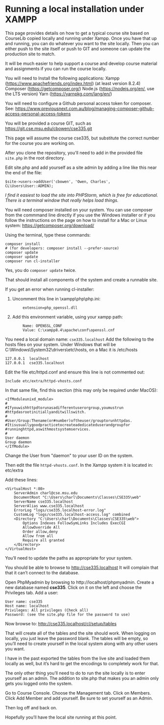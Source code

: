 # Running a local installation under XAMPP

This page provides details on how to get a typical course site based on CourseLib
copied locally and running under Xampp. Once you have that up and running, you 
can do whatever you want to the site locally. Then you can either push to the site
itself or push to GIT and someone can update the production site to match. 

It will be much easier to help support a course and develop course material and 
assignments if you can run the course locally. 

You will need to Install the following applications:
Xampp (https://www.apachefriends.org/index.html) (at least version 8.2.4)
Composer (https://getcomposer.org/)
Node.js (https://nodejs.org/en/, use the LTS version)
Yarn (https://yarnpkg.com/lang/en/)

You will need to configure a Github personal access token for composer. 
See: https://www.previousnext.com.au/blog/managing-composer-github-access-personal-access-tokens

You will be provided a course GIT, such as https://git.cse.msu.edu/cbowen/cse335.git

This page will assume the course cse335, but substitute the correct number for the course you are working on.

After you clone the repository, you'll need to add in the provided file `site.php` in the root 
directory. 

Edit site.php and add yourself as a site admin by adding a line like this near the end of the file:

```
$site->users->addUser('cbowen', 'Owen, Charles',  CL\Users\User::ADMIN);
```

*I find it easiest to load the site into PHPStorm, which is free for educational. There is a 
terminal window that really helps load things.*

You will need composer installed on your system. You can use composer from the commmand line directly if you use
the Windows installer or if you follow the instructions on the page on how to install for a Mac or Linux system: https://getcomposer.org/download/

Using the terminal, type these commands:

```
composer install
# (for developers: composer install --prefer-source)
composer update
composer update
composer run cl-installer
```

Yes, you do `composer update` twice. 

That should install all components of the system and create a runnable site.

If you get an error when running cl-installer:
	
1. Uncomment this line in \xampp\php\php.ini:
```
		extension=php_openssl.dll
```
2. Add this environment variable, using your xampp path:
```
		Name: OPENSSL_CONF
		Value: C:\xampp8.4\apache\conf\openssl.cnf
```

You need a local domain name: `cse335.localhost` Add the following to the hosts files on your system. 
Under Windows that will be C:\Windows\System32\drivers\etc\hosts, on a Mac it is /etc/hosts

```
127.0.0.1  localhost
127.0.0.1  cse335.localhost
```

Edit the file etc/httpd.conf and ensure this line is not commented out:

`Include etc/extra/httpd-vhosts.conf`

In that same file, find this section (this may only be required under MacOS):

```
<IfModuleunixd_module>
#
#Ifyouwishhttpdtorunasadifferentuserorgroup,youmustrun
#httpdasrootinitiallyanditwillswitch.
#
#User/Group:Thename(or#number)oftheuser/grouptorunhttpdas.
#Itisusuallygoodpracticetocreateadedicateduserandgroupfor
#runninghttpd,aswithmostsystemservices.
#
User daemon
Group daemon
</IfModule>
```

Change the User from "daemon" to your user ID on the system. 

Then edit the file `httpd-vhosts.conf`. In the Xampp system it is located in: etc/extra

Add these lines:

```
<VirtualHost *:80>
    ServerAdmin charl@cse.msu.edu
    DocumentRoot "C:\Users\charl\Documents\Classes\CSE335\web"
    ServerName cse335.localhost
    ServerAlias www.cse335.localhost
    ErrorLog "logs/cse335.localhost-error.log"
    CustomLog "logs/cse335.localhost-access.log" combined
    <Directory "C:\Users\charl\Documents\Classes\CSE335\web">
		Options Indexes FollowSymLinks Includes ExecCGI
		AllowOverride All
		Order allow,deny
		Allow from all
		Require all granted
    </Directory>
</VirtualHost>
```

You’ll need to update the paths as appropriate for your system. 
 
You should be able to browse to http://cse335.localhost It will complain that that it can’t connect to the database.
 
Open PhpMyadmin by browsing to http://localhost/phpmyadmin. Create a new database named **cse335**. Click on it on the 
left and choose the Privileges tab. Add a user:

```
User name: cse335
Host name: localhost
Privileges: All privileges (Check all)
Password: (see the site.php file for the password to use)
``` 

Now browse to: http://cse335.localhost/cl/setup/tables
 
That will create all of the tables and the site should work. When logging on locally, 
you just leave the password blank. The tables will be empty, so you’ll need to create 
yourself in the local system along with any other users you want.
 
I have in the past exported the tables from the live site and loaded them locally as well, 
but it’s hard to get the encodings to completely work for that.

The only other thing you’ll need to do to run the site locally is to enter yourself as an 
admin. The addition to site.php that makes you an admin only gets you logged onto the system.
 
Go to Course Console. Choose the Management tab. Click on Members. Click Add Member and add yourself. Be sure to set yourself as an Admin. 
 
Then log off and back on.
 
Hopefully you’ll have the local site running at this point. 
